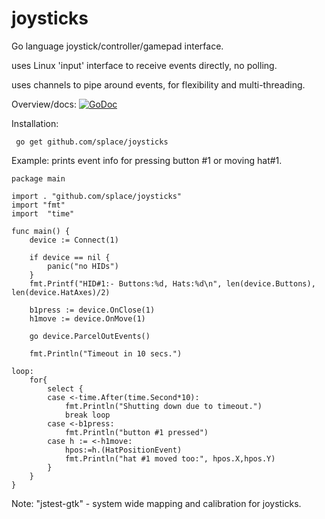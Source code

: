 # joysticks
Go language joystick/controller/gamepad interface.

uses Linux 'input' interface to receive events directly, no polling.

uses channels to pipe around events, for flexibility and multi-threading.

Overview/docs: [![GoDoc](https://godoc.org/github.com/splace/joysticks?status.svg)](https://godoc.org/github.com/splace/joysticks)

Installation:

     go get github.com/splace/joysticks

Example: prints event info for pressing button #1 or moving hat#1. 

	package main

	import . "github.com/splace/joysticks"
	import "fmt"
	import  "time"

	func main() {
		device := Connect(1)

		if device == nil {
			panic("no HIDs")
		}
		fmt.Printf("HID#1:- Buttons:%d, Hats:%d\n", len(device.Buttons), len(device.HatAxes)/2)

		b1press := device.OnClose(1)
		h1move := device.OnMove(1)

		go device.ParcelOutEvents()

		fmt.Println("Timeout in 10 secs.")
	
	loop:
		for{
			select {
			case <-time.After(time.Second*10):
				fmt.Println("Shutting down due to timeout.")
				break loop
			case <-b1press:
				fmt.Println("button #1 pressed")
			case h := <-h1move:
				hpos:=h.(HatPositionEvent)
				fmt.Println("hat #1 moved too:", hpos.X,hpos.Y)
			}
		}	
	}



Note: "jstest-gtk" - system wide mapping and calibration for joysticks.


